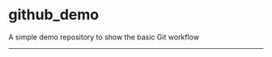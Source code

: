 # github_demo
A simple demo repository to show the basic Git workflow
_______________________________________________________
